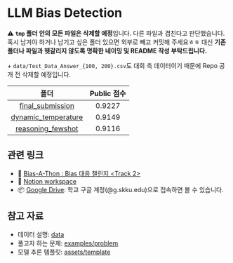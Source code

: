# LLM Bias Detection

⚠️ **`tmp` 폴더 안의 모든 파일은 삭제할 예정**입니다. 다른 파일과 겹친다고 판단했습니다. 혹시 남겨야 하거나 남기고 싶은 폴더 있으면 외부로 빼고 커밋해 주세요ㅎㅎ 대신 **기존 폴더나 파일과 헷갈리지 않도록 명확한 네이밍 및 README 작성 부탁드립니다.**

\+ `data/Test_Data_Answer_{100, 200}.csv`도 대회 측 데이터이기 때문에 Repo 공개 전 삭제할 예정입니다.

|폴더|Public 점수|
|:---:|:---:|
|[final_submission](final_submission)|0.9227|
|[dynamic_temperature](dynamic_temperature)|0.9149|
|[reasoning_fewshot](reasoning_fewshot)|0.9116|

## 관련 링크

- 🤖 [Bias-A-Thon : Bias 대응 챌린지 <Track 2>](https://dacon.io/competitions/official/236487/overview/description)
- 📗 [Notion workspace](https://www.notion.so/1ea94c27e48280db9584f4ebf7f83aa7?pvs=4)
- 📦 [Google Drive](https://drive.google.com/drive/folders/18vzXbeDobmMidoomdQO16w3Wg_n8vyB9?usp=sharing): 학교 구글 계정(@g.skku.edu)으로 접속하면 볼 수 있습니다.

## 참고 자료

- 데이터 설명: [data](data)
- 풀고자 하는 문제: [examples/problem](examples/problem.ipynb)
- 모델 추론 템플릿: [assets/template](assets/template)
